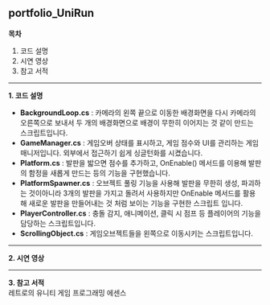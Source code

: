 ## portfolio_UniRun

**목차**
1. 코드 설명
2. 시연 영상
3. 참고 서적
---
**1. 코드 설명**
* **BackgroundLoop.cs** : 카메라의 왼쪽 끝으로 이동한 배경화면을 다시 카메라의 오른쪽으로 보내서 두 개의 배경화면으로 배경이 무한히 이어지는 것 같이 만드는 스크립트입니다.
* **GameManager.cs** : 게임오버 상태를 표시하고, 게임 점수와 UI를 관리하는 게임 매니저입니다. 외부에서 접근하기 쉽게 싱글턴화를 시켰습니다.
* **Platform.cs** : 발판을 밟으면 점수를 추가하고, OnEnable() 메서드를 이용해 발판의 함정을 새롭게 만드는 등의 기능을 구현했습니다.
* **PlatformSpawner.cs** : 오브젝트 풀링 기능을 사용해 발판을 무한히 생성, 파괴하는 것이아니라 3개의 발판을 가지고 돌려서 사용하지만 OnEnable 메서드를 활용해 새로운 발판을 만들어내는 것 처럼 보이는 기능을 구현한 스크립트 입니다.
* **PlayerController.cs** : 충돌 감지, 애니메이션, 클릭 시 점프 등 플레이어의 기능을 담당하는 스크립트입니다.
* **ScrollingObject.cs** : 게임오브젝트들을 왼쪽으로 이동시키는 스크립트입니다.
---
**2. 시연 영상**


---
**3. 참고 서적**</br>
레트로의 유니티 게임 프로그래밍 에센스
